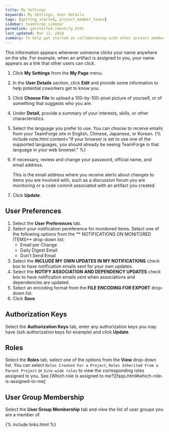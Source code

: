 ```yaml
---
title: My Settings
keywords: My Settings, User Details
tags: [getting_started, project_member_tasks]
sidebar: teamforge_sidebar
permalink: getstarted-identify.html
last_updated: Mar 13, 2018
summary: To help get started on collaborating with other project members, you can provide some information about yourself.
---
```

This information appears whenever someone clicks your name anywhere on the site. For example, when an artifact is assigned to you, your name appears as a link that other users can click.
1. Click **My Settings** from the **My Page** menu.
2. In the **User Details** section, click **Edit** and provide some information to help potential coworkers get to know you.
3. Click **Choose File** to upload a 100-by-100-pixel picture of yourself, or of something that suggests who you are.
4. Under **Detail**, provide a summary of your interests, skills, or other characteristics.
5. Select the language you prefer to use. You can choose to receive emails from your TeamForge site in English, Chinese, Japanese, or Korean.
   {% include note.html content="If your browser is set to use one of the supported languages, you should already be seeing TeamForge in that language in your web browser." %}
6. If necessary, review and change your password, official name, and email address.
   
   This is the email address where you receive alerts about changes to items you are involved with, such as a discussion forum you are monitoring or a code commit associated with an artifact you created.
7. Click **Update**.

## User Preferences
1. Select the **User Preferences** tab. 
2. Select your notification pereference for monitored items. Select one of the following options from the ** NOTIFICATIONS ON MONITORED ITEMS** drop-down list:
   * Email per Change
   * Daily Digest Email
   * Don't Send Email
3. Select the **INCLUDE MY OWN UPDATES IN MY NOTIFICATIONS** check box to have notification emails sent for your own updates. 
4. Select the **NOTIFY ASSOCIATION AND DEPENDENCY UPDATES** check box to have notification emails sent when associations and dependencies are updated. 
5. Select an encoding format from the **FILE ENCODING FOR EXPORT** drop-down list. 
6. Click **Save**.

## Authorization Keys
Select the **Authorization Keys** tab, enter any authorization keys you may have (ssh authorization keys for example) and click **Update**.

## Roles
Select the **Roles** tab, select one of the options from the **View** drop-down list. You can select `Roles Created For a Project`, `Roles Inherited From a Parent Project` or `Site-wide roles` to view the corresponding roles assigned to you. See [Which role is assigned to me?][faqs.html#which-role-is-assigned-to-me]

## User Group Membership
Select the **User Group Membership** tab and view the list of user groups you are a member of.

{% include links.html %}
